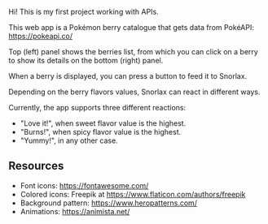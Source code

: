 Hi! This is my first project working with APIs.

This web app is a Pokémon berry catalogue that gets data from PokéAPI: https://pokeapi.co/

Top (left) panel shows the berries list, from which you can click on a berry to show its details on the bottom (right) panel.

When a berry is displayed, you can press a button to feed it to Snorlax.

Depending on the berry flavors values, Snorlax can react in different ways.

Currently, the app supports three different reactions:
- "Love it!", when sweet flavor value is the highest.
- "Burns!", when spicy flavor value is the highest.
- "Yummy!", in any other case.

## Resources
- Font icons: https://fontawesome.com/
- Colored icons: Freepik at https://www.flaticon.com/authors/freepik
- Background pattern: https://www.heropatterns.com/
- Animations: https://animista.net/